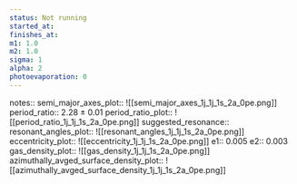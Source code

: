 ```yaml
---
status: Not running
started_at:
finishes_at:
m1: 1.0
m2: 1.0
sigma: 1
alpha: 2
photoevaporation: 0
---
```


notes::
semi_major_axes_plot:: ![[semi_major_axes_1j_1j_1s_2a_0pe.png]]
period_ratio:: 2.28 ± 0.01
period_ratio_plot:: ![[period_ratio_1j_1j_1s_2a_0pe.png]]
suggested_resonance:: 
resonant_angles_plot:: ![[resonant_angles_1j_1j_1s_2a_0pe.png]]
eccentricity_plot:: ![[eccentricity_1j_1j_1s_2a_0pe.png]]
e1:: 0.005
e2:: 0.003
gas_density_plot:: ![[gas_density_1j_1j_1s_2a_0pe.png]]
azimuthally_avged_surface_density_plot:: ![[azimuthally_avged_surface_density_1j_1j_1s_2a_0pe.png]]
